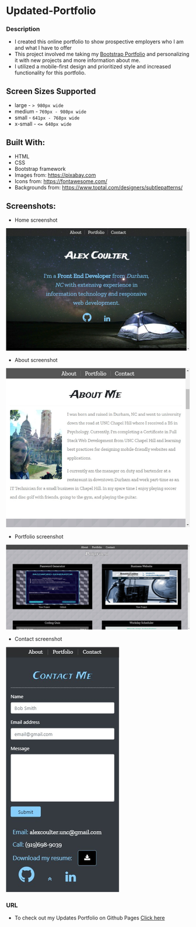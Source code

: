 # Updated-Portfolio

### Description
* I created this online portfolio to show prospective employers who I am and what I have to offer
* This project involved me taking my [Bootstrap Portfolio](https://alexcoulter.github.io/Bootstrap-Portfolio/) and personalizing it with new projects and more information about me.
* I utilized a mobile-first design and prioritized style and increased functionality for this portfolio.

## Screen Sizes Supported
* large - `> 980px wide`
* medium - `769px - 980px wide`
* small - `641px - 768px wide`
* x-small - `<= 640px wide`


## Built With:

* HTML
* CSS
* Bootstrap framework
* Images from: https://pixabay.com
* Icons from: https://fontawesome.com/
* Backgrounds from: https://www.toptal.com/designers/subtlepatterns/

## Screenshots:

* Home screenshot

![Home Screenshot](assets/images/homeSs.jpg)
* About screenshot

![About Section Screenshot](assets/images/aboutSs.jpg)
* Portfolio screenshot

![Portfolio Section Screenshot](assets/images/portfolioSs.jpg)
* Contact screenshot

![Contact Section Screenshot](assets/images/contactSs.jpg)

### URL
* To check out my  Updates Portfolio on Github Pages [Click here](https://alexcoulter.github.io/Updated-Portfolio/#home)
